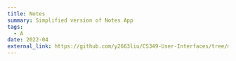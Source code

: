 ```yaml
---
title: Notes
summary: Simplified version of Notes App
tags:
  - A
date: 2022-04
external_link: https://github.com/y2663liu/CS349-User-Interfaces/tree/main/a4/a4-basic
---
```

